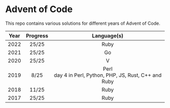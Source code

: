# Advent of Code

This repo contains various solutions for different years of Advent of Code.

|  Year  |  Progress   |  Language(s)  |
|:------:|:-----------:|:-------------:|
|  2022  |    25/25    | Ruby          |
|  2021  |    25/25    | Go            |
|  2020  |    25/25    | V             |
|  2019  |     8/25    | Perl <br> day 4 in Perl, Python, PHP, JS, Rust, C++ and Ruby |
|  2018  |     11/25   | Ruby          |
|  2017  |     25/25   | Ruby          |


